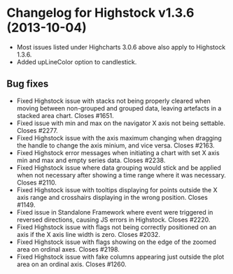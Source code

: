 # Changelog for Highstock v1.3.6 (2013-10-04)
        
- Most issues listed under Highcharts 3.0.6 above also apply to Highstock 1.3.6.
- Added upLineColor option to candlestick.

## Bug fixes
- Fixed Highstock issue with stacks not being properly cleared when moving between non-grouped and grouped data, leaving artefacts in a stacked area chart. Closes #1651.
- Fixed issue with min and max on the navigator X axis not being settable. Closes #2277.
- Fixed Highstock issue with the axis maximum changing when dragging the handle to change the axis minium, and vice versa. Closes #2163.
- Fixed Highstock error messages when initiating a chart with set X axis min and max and empty series data. Closes #2238.
- Fixed Highstock issue where data grouping would stick and be applied when not necessary after showing a time range where it was necessary. Closes #2110.
- Fixed Highstock issue with tooltips displaying for points outside the X axis range and crosshairs displaying in the wrong position. Closes #1149.
- Fixed issue in Standalone Framework where event were triggered in reversed directions, causing JS errors in Highstock. Closes #2220.
- Fixed Highstock issue with flags not being correctly positioned on an axis if the X axis line width is zero. Closes #2032.
- Fixed Highstock issue with flags showing on the edge of the zoomed area on ordinal axes. Closes #2198.
- Fixed Highstock issue with fake columns appearing just outside the plot area on an ordinal axis. Closes #1260.